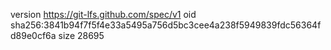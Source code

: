 version https://git-lfs.github.com/spec/v1
oid sha256:3841b94f7f5f4e33a5495a756d5bc3cee4a238f5949839fdc56364fd89e0cf6a
size 28695
